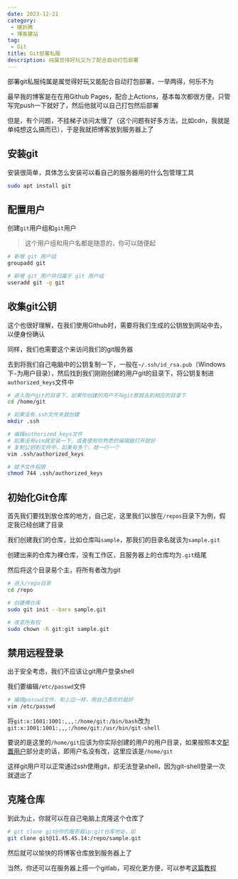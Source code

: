 ```yaml
---
date: 2023-12-21
category:
 - 瞎折腾
 - 博客建站
tag:
 - Git
title: Git部署私服
description: 纯属觉得好玩又为了配合自动打包部署
---
```


部署git私服纯属是属觉得好玩又能配合自动打包部署，一举两得，何乐不为

<!-- more -->

最早我的博客是在在用Github Pages，配合上Actions，基本每次都很方便，只管写完push一下就好了，然后他就可以自己打包然后部署

但是，有个问题，不挂梯子访问太慢了（这个问题有好多方法，比如cdn，我就是单纯想这么搞而已），于是我就把博客放到服务器上了

## 安装git

安装很简单，具体怎么安装可以看自己的服务器用的什么包管理工具

```sh
sudo apt install git
```

## 配置用户

创建`git`用户组和`git`用户

> 这个用户组和用户名都是随意的，你可以随便起

```sh
# 新增 git 用户组
groupadd git

# 新增 git 用户并归属于 git 用户组
useradd git -g git
```

## 收集git公钥

这个也很好理解，在我们使用Github时，需要将我们生成的公钥放到网站中去，以便身份确认

同样，我们也需要这个来访问我们的git服务器

去到将我们自己电脑中的公钥复制一下，一般在`~/.ssh/id_rsa.pub`（Windows下`~`为用户目录），然后找到我们刚刚创建的用户git的目录下，将公钥复制进`authorized_keys`文件中

```sh
# 进入用户git的目录下，如果你创建的用户不叫git那就去到相应的目录下
cd /home/git

# 如果没有.ssh文件夹就创建
mkdir .ssh

# 编辑authorized_keys文件
# 如果没有vim就安装一下，或者使用你熟悉的编辑器打开就好
# 复制公钥到文件中，如果有多个，就一行一个
vim .ssh/authorized_keys

# 赋予文件权限
chmod 744 .ssh/authorized_keys
```

## 初始化Git仓库

首先我们要找到放仓库的地方，自己定，这里我们以放在`/repos`目录下为例，假定我已经创建了目录

我们创建我们的仓库，比如仓库叫`sample`，那我们的目录名就该为`sample.git`

创建出来的仓库为裸仓库，没有工作区，且服务器上的仓库均为`.git`结尾

然后将这个目录易个主，将所有者改为git

```sh
# 进入/repo目录
cd /repo

# 创建裸仓库
sudo git init --bare sample.git

# 改变所有权
sudo chown -R git:git sample.git
```

## 禁用远程登录

出于安全考虑，我们不应该让git用户登录shell

我们要编辑`/etc/passwd`文件

```sh
# 编辑passwd文件，和上边一样，用自己喜欢的就好
vim /etc/passwd
```

将`git:x:1001:1001:,,,:/home/git:/bin/bash`改为`git:x:1001:1001:,,,:/home/git:/usr/bin/git-shell`

要说的是这里的`/home/git`应该为你实际创建的用户的用户目录，如果按照本文[配置用户](#配置用户)部分走的话，即用户名没有改，这里应该是`/home/git`

这样git用户可以正常通过ssh使用git，却无法登录shell，因为git-shell登录一次就退出了

## 克隆仓库

到此为止，你就可以在自己电脑上克隆这个仓库了

```sh
# git clone git@你的服务器ip:git仓库地址，如
git clone git@11.45.45.14:/repo/sample.git
```

然后就可以愉快的将博客仓库放到服务器上了

当然，你还可以在服务器上搭一个gitlab，可视化更方便，可以参考[这篇教程](https://www.alibabacloud.com/help/zh/ecs/use-cases/deploy-and-use-gitlab#2578472088odq)

